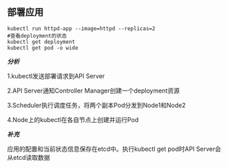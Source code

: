 ## 部署应用

```
kubectl run httpd-app --image=httpd --replicas=2
#查看deployment的状态
kubectl get deployment
kubectl get pod -o wide
```

***分析***

1.kubectl发送部署请求到API Server

2.API Server通知Controller Manager创建一个deployment资源

3.Scheduler执行调度任务，将两个副本Pod分发到Node1和Node2

4.Node上的kubectl在各自节点上创建并运行Pod

***补充***

应用的配置和当前状态信息保存在etcd中。执行kubectl get pod时API Server会从etcd读取数据